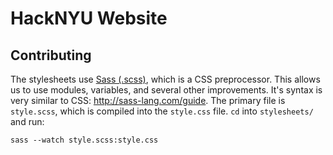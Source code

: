 # HackNYU Website

## Contributing

The stylesheets use [Sass (.scss)](http://sass-lang.com/), which is a
CSS preprocessor. This allows us to use modules, variables, and
several other improvements. It's syntax is very similar to CSS:
http://sass-lang.com/guide. The primary file is `style.scss`, which is
compiled into the `style.css` file. `cd` into `stylesheets/` and run:

```
sass --watch style.scss:style.css
```
